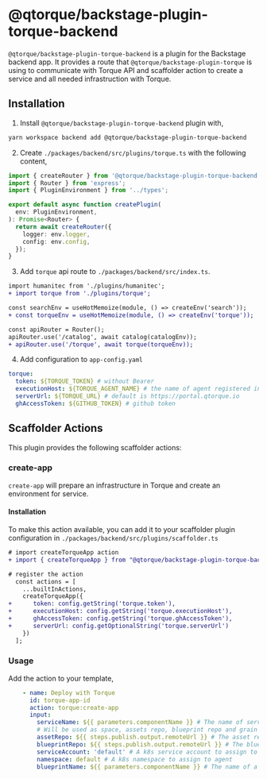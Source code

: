 # @qtorque/backstage-plugin-torque-backend

`@qtorque/backstage-plugin-torque-backend` is a plugin for the Backstage backend app. It provides a route that `@qtorque/backstage-plugin-torque` is using to communicate with Torque API and scaffolder action to create a service and all needed infrastruction with Torque.

## Installation

1. Install `@qtorque/backstage-plugin-torque-backend` plugin with,

```bash
yarn workspace backend add @qtorque/backstage-plugin-torque-backend
```

2. Create `./packages/backend/src/plugins/torque.ts` with the following content,

```ts
import { createRouter } from '@qtorque/backstage-plugin-torque-backend';
import { Router } from 'express';
import { PluginEnvironment } from '../types';

export default async function createPlugin(
  env: PluginEnvironment,
): Promise<Router> {
  return await createRouter({
    logger: env.logger,
    config: env.config,
  });
}
```

3. Add `torque` api route to `./packages/backend/src/index.ts`.

```diff
import humanitec from './plugins/humanitec';
+ import torque from './plugins/torque';

const searchEnv = useHotMemoize(module, () => createEnv('search'));
+ const torqueEnv = useHotMemoize(module, () => createEnv('torque'));

const apiRouter = Router();
apiRouter.use('/catalog', await catalog(catalogEnv));
+ apiRouter.use('/torque', await torque(torqueEnv));
```

4. Add configuration to `app-config.yaml`

```yaml
torque:
  token: ${TORQUE_TOKEN} # without Bearer
  executionHost: ${TORQUE_AGENT_NAME} # the name of agent registered in Torque
  serverUrl: ${TORQUE_URL} # default is https://portal.qtorque.io
  ghAccessToken: ${GITHUB_TOKEN} # github token
```

## Scaffolder Actions

This plugin provides the following scaffolder actions:

### create-app

`create-app` will prepare an infrastructure in Torque and create an environment for service. 

#### Installation

To make this action available, you can add it to your scaffolder plugin configuration in `./packages/backend/src/plugins/scaffolder.ts`

```diff
# import createTorqueApp action
+ import { createTorqueApp } from "@qtorque/backstage-plugin-torque-backend";

# register the action
  const actions = [
    ...builtInActions,
    createTorqueApp({
+      token: config.getString('torque.token'),
+      executionHost: config.getString('torque.executionHost'),
+      ghAccessToken: config.getString('torque.ghAccessToken'),
+      serverUrl: config.getOptionalString('torque.serverUrl')
    })
  ];
```

### Usage

Add the action to your template,

```yaml
    - name: Deploy with Torque
      id: torque-app-id
      action: torque:create-app
      input:
        serviceName: ${{ parameters.componentName }} # The name of service that will be created in Torque. 
        # Will be used as space, assets repo, blueprint repo and grain names
        assetRepo: ${{ steps.publish.output.remoteUrl }} # The asset repo that will be connected to Torque
        blueprintRepo: ${{ steps.publish.output.remoteUrl }} # The blueprints repo that will be connected to Torque
        serviceAccount: 'default' # A k8s service account to assign to agent
        namespace: default # A k8s namespace to assign to agent
        blueprintName: ${{ parameters.componentName }} # The name of a blueprint you that will be a source for sandbox environment
```
